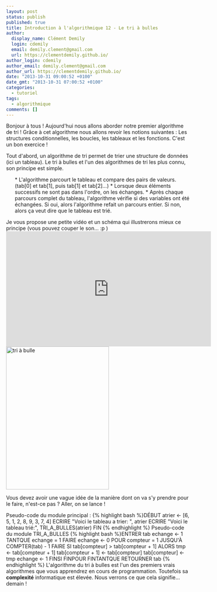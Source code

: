```yaml
---
layout: post
status: publish
published: true
title: Introduction à l'algorithmique 12 - Le tri à bulles
author:
  display_name: Clément Demily
  login: cdemily
  email: demily.clement@gmail.com
  url: https://clementdemily.github.io/
author_login: cdemily
author_email: demily.clement@gmail.com
author_url: https://clementdemily.github.io/
date: "2013-10-31 09:00:52 +0100"
date_gmt: "2013-10-31 07:00:52 +0100"
categories:
  - tutoriel
tags:
  - algorithmique
comments: []
---
```


Bonjour à tous ! Aujourd'hui nous allons aborder notre premier algorithme de tri ! Grâce à cet algorithme nous allons revoir les notions suivantes : Les structures conditionnelles, les boucles, les tableaux et les fonctions. C'est un bon exercice !

Tout d'abord, un algorithme de tri permet de trier une structure de données (ici un tableau). Le tri à bulles et l'un des algorithmes de tri les plus connu, son principe est simple.

<ol>
 * L'algorithme parcourt le tableau et compare des pairs de valeurs. (tab[0] et tab[1], puis tab[1] et tab[2]&hellip;)
 * Lorsque deux éléments successifs ne sont pas dans l'ordre, on les échanges.
 * Après chaque parcours complet du tableau, l'algorithme vérifie si des variables ont été échangées. Si oui, alors l'algorithme refait un parcours entier. Si non, alors ça veut dire que le tableau est trié.
</ol>
Je vous propose une petite vidéo et un schéma qui illustrerons mieux ce principe (vous pouvez couper le son&hellip; :p )

<iframe width="560" height="315" src="https://www.youtube.com/embed/Ns4TPTC8whw" frameborder="0" allowfullscreen></iframe>

<img class="aligncenter size-full wp-image-327" alt="tri à bulle" src="{{ site.base_url }}/img/2013/10/bubble.gif" width="281" height="391" />

Vous devez avoir une vague idée de la manière dont on va s'y prendre pour le faire, n'est-ce pas ? Aller, on se lance !

Pseudo-code du module principal :
{% highlight bash %}DÉBUT
atrier <- [6, 5, 1, 2, 8, 9, 3, 7, 4]
ECRIRE "Voici le tableau a trier: ", atrier
ECRIRE "Voici le tableau trié:", TRI_A_BULLES(atrier)
FIN
{% endhighlight %}
Pseudo-code du module TRI_A_BULLES
{% highlight bash %}ENTRER tab
echange <- 1
TANTQUE echange = 1 FAIRE
echange <- 0
POUR compteur = 1 JUSQU'À COMPTER(tab) - 1 FAIRE
SI tab[compteur] > tab[compteur + 1] ALORS
tmp <- tab[compteur + 1]
tab[compteur + 1] <- tab[compteur]
tab[compteur] <- tmp
echange <- 1
FINSI
FINPOUR
FINTANTQUE
RETOURNER tab
{% endhighlight %}
L'algorithme du tri à bulles est l'un des premiers vrais algorithmes que vous apprendrez en cours de programmation. Toutefois sa **complexité** informatique est élevée. Nous verrons ce que cela signifie&hellip; demain !
